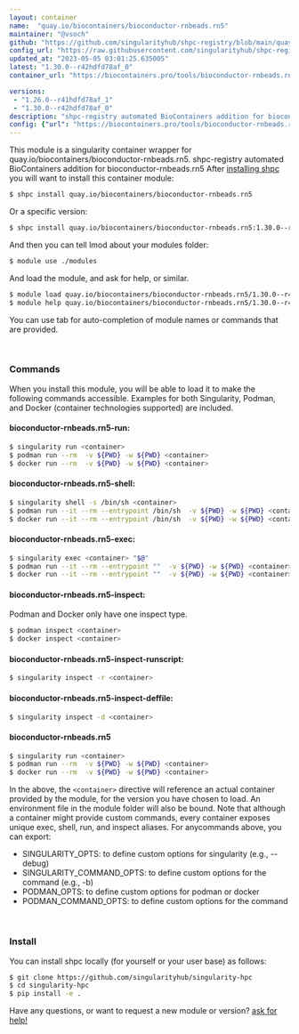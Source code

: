 ```yaml
---
layout: container
name:  "quay.io/biocontainers/bioconductor-rnbeads.rn5"
maintainer: "@vsoch"
github: "https://github.com/singularityhub/shpc-registry/blob/main/quay.io/biocontainers/bioconductor-rnbeads.rn5/container.yaml"
config_url: "https://raw.githubusercontent.com/singularityhub/shpc-registry/main/quay.io/biocontainers/bioconductor-rnbeads.rn5/container.yaml"
updated_at: "2023-05-05 03:01:25.635005"
latest: "1.30.0--r42hdfd78af_0"
container_url: "https://biocontainers.pro/tools/bioconductor-rnbeads.rn5"

versions:
 - "1.26.0--r41hdfd78af_1"
 - "1.30.0--r42hdfd78af_0"
description: "shpc-registry automated BioContainers addition for bioconductor-rnbeads.rn5"
config: {"url": "https://biocontainers.pro/tools/bioconductor-rnbeads.rn5", "maintainer": "@vsoch", "description": "shpc-registry automated BioContainers addition for bioconductor-rnbeads.rn5", "latest": {"1.30.0--r42hdfd78af_0": "sha256:96fec4ad9da6ab316daec0ff869da6f42ab0049b4c0c93601b55f3e1fe870c9f"}, "tags": {"1.26.0--r41hdfd78af_1": "sha256:c2e65fccc3b242c528cafdf8f4e5c9683ee8f5d5ca780d4578d6fc8494496e91", "1.30.0--r42hdfd78af_0": "sha256:96fec4ad9da6ab316daec0ff869da6f42ab0049b4c0c93601b55f3e1fe870c9f"}, "docker": "quay.io/biocontainers/bioconductor-rnbeads.rn5"}
---
```


This module is a singularity container wrapper for quay.io/biocontainers/bioconductor-rnbeads.rn5.
shpc-registry automated BioContainers addition for bioconductor-rnbeads.rn5
After [installing shpc](#install) you will want to install this container module:


```bash
$ shpc install quay.io/biocontainers/bioconductor-rnbeads.rn5
```

Or a specific version:

```bash
$ shpc install quay.io/biocontainers/bioconductor-rnbeads.rn5:1.30.0--r42hdfd78af_0
```

And then you can tell lmod about your modules folder:

```bash
$ module use ./modules
```

And load the module, and ask for help, or similar.

```bash
$ module load quay.io/biocontainers/bioconductor-rnbeads.rn5/1.30.0--r42hdfd78af_0
$ module help quay.io/biocontainers/bioconductor-rnbeads.rn5/1.30.0--r42hdfd78af_0
```

You can use tab for auto-completion of module names or commands that are provided.

<br>

### Commands

When you install this module, you will be able to load it to make the following commands accessible.
Examples for both Singularity, Podman, and Docker (container technologies supported) are included.

#### bioconductor-rnbeads.rn5-run:

```bash
$ singularity run <container>
$ podman run --rm  -v ${PWD} -w ${PWD} <container>
$ docker run --rm  -v ${PWD} -w ${PWD} <container>
```

#### bioconductor-rnbeads.rn5-shell:

```bash
$ singularity shell -s /bin/sh <container>
$ podman run --it --rm --entrypoint /bin/sh  -v ${PWD} -w ${PWD} <container>
$ docker run --it --rm --entrypoint /bin/sh  -v ${PWD} -w ${PWD} <container>
```

#### bioconductor-rnbeads.rn5-exec:

```bash
$ singularity exec <container> "$@"
$ podman run --it --rm --entrypoint ""  -v ${PWD} -w ${PWD} <container> "$@"
$ docker run --it --rm --entrypoint ""  -v ${PWD} -w ${PWD} <container> "$@"
```

#### bioconductor-rnbeads.rn5-inspect:

Podman and Docker only have one inspect type.

```bash
$ podman inspect <container>
$ docker inspect <container>
```

#### bioconductor-rnbeads.rn5-inspect-runscript:

```bash
$ singularity inspect -r <container>
```

#### bioconductor-rnbeads.rn5-inspect-deffile:

```bash
$ singularity inspect -d <container>
```



#### bioconductor-rnbeads.rn5

```bash
$ singularity run <container>
$ podman run --rm  -v ${PWD} -w ${PWD} <container>
$ docker run --rm  -v ${PWD} -w ${PWD} <container>
```


In the above, the `<container>` directive will reference an actual container provided
by the module, for the version you have chosen to load. An environment file in the
module folder will also be bound. Note that although a container
might provide custom commands, every container exposes unique exec, shell, run, and
inspect aliases. For anycommands above, you can export:

 - SINGULARITY_OPTS: to define custom options for singularity (e.g., --debug)
 - SINGULARITY_COMMAND_OPTS: to define custom options for the command (e.g., -b)
 - PODMAN_OPTS: to define custom options for podman or docker
 - PODMAN_COMMAND_OPTS: to define custom options for the command

<br>

### Install

You can install shpc locally (for yourself or your user base) as follows:

```bash
$ git clone https://github.com/singularityhub/singularity-hpc
$ cd singularity-hpc
$ pip install -e .
```

Have any questions, or want to request a new module or version? [ask for help!](https://github.com/singularityhub/singularity-hpc/issues)